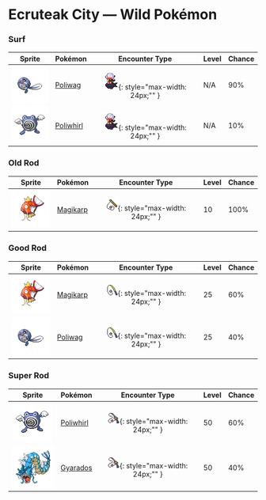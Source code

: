 # Ecruteak City — Wild Pokémon

### Surf

| Sprite | Pokémon | Encounter Type | Level | Chance |
|:------:|---------|:--------------:|-------|--------|
| ![Poliwag](../../assets/sprites/poliwag/front.gif "Poliwag: The direction of its belly spiral differs by area. The equator is thought to have an effect on this.") | [Poliwag](../../pokemon/poliwag.md) | ![Surf](../../assets/encounter_types/surf.png "Surf"){: style="max-width: 24px;"" }| N/A | 90% |
| ![Poliwhirl](../../assets/sprites/poliwhirl/front.gif "Poliwhirl: The skin on most of its body is moist. However, the skin on its belly spiral feels smooth.") | [Poliwhirl](../../pokemon/poliwhirl.md) | ![Surf](../../assets/encounter_types/surf.png "Surf"){: style="max-width: 24px;"" }| N/A | 10% |

### Old Rod

| Sprite | Pokémon | Encounter Type | Level | Chance |
|:------:|---------|:--------------:|-------|--------|
| ![Magikarp](../../assets/sprites/magikarp/front.gif "Magikarp: For no reason, it jumps and splashes about, making it easy for predators like PIDGEOTTO to catch it mid-jump.") | [Magikarp](../../pokemon/magikarp.md) | ![Old Rod](../../assets/encounter_types/old_rod.png "Old Rod"){: style="max-width: 24px;"" }| 10 | 100% |

### Good Rod

| Sprite | Pokémon | Encounter Type | Level | Chance |
|:------:|---------|:--------------:|-------|--------|
| ![Magikarp](../../assets/sprites/magikarp/front.gif "Magikarp: For no reason, it jumps and splashes about, making it easy for predators like PIDGEOTTO to catch it mid-jump.") | [Magikarp](../../pokemon/magikarp.md) | ![Good Rod](../../assets/encounter_types/good_rod.png "Good Rod"){: style="max-width: 24px;"" }| 25 | 60% |
| ![Poliwag](../../assets/sprites/poliwag/front.gif "Poliwag: The direction of its belly spiral differs by area. The equator is thought to have an effect on this.") | [Poliwag](../../pokemon/poliwag.md) | ![Good Rod](../../assets/encounter_types/good_rod.png "Good Rod"){: style="max-width: 24px;"" }| 25 | 40% |

### Super Rod

| Sprite | Pokémon | Encounter Type | Level | Chance |
|:------:|---------|:--------------:|-------|--------|
| ![Poliwhirl](../../assets/sprites/poliwhirl/front.gif "Poliwhirl: The skin on most of its body is moist. However, the skin on its belly spiral feels smooth.") | [Poliwhirl](../../pokemon/poliwhirl.md) | ![Super Rod](../../assets/encounter_types/super_rod.png "Super Rod"){: style="max-width: 24px;"" }| 50 | 60% |
| ![Gyarados](../../assets/sprites/gyarados/front.gif "Gyarados: Once it appears, it goes on a rampage. It remains enraged until it demolishes everything around it.") | [Gyarados](../../pokemon/gyarados.md) | ![Super Rod](../../assets/encounter_types/super_rod.png "Super Rod"){: style="max-width: 24px;"" }| 50 | 40% |

